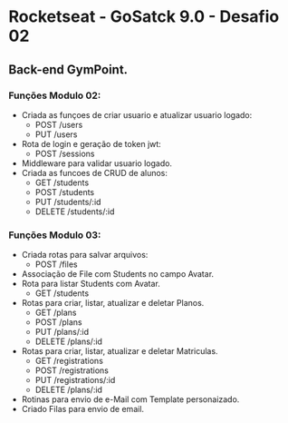 # Rocketseat - GoSatck 9.0 - Desafio 02

## Back-end GymPoint.

### Funções Modulo 02:
* Criada as funçoes de criar usuario e atualizar usuario logado:
  + POST /users
  + PUT /users
* Rota de login e geração de token jwt:
  + POST /sessions
* Middleware para validar usuario logado.
* Criada as funcoes de CRUD de alunos:
  + GET /students
  + POST /students
  + PUT /students/:id
  + DELETE /students/:id

### Funções Modulo 03:
* Criada rotas para salvar arquivos:
  + POST /files
* Associação de File com Students no campo Avatar.
* Rota para listar Students com Avatar.
  + GET /students
* Rotas para criar, listar, atualizar e deletar Planos.
  + GET /plans
  + POST /plans
  + PUT /plans/:id
  + DELETE /plans/:id
* Rotas para criar, listar, atualizar e deletar Matriculas.
  + GET /registrations
  + POST /registrations
  + PUT /registrations/:id
  + DELETE /plans/:id
* Rotinas para envio de e-Mail com Template personaizado.
* Criado Filas para envio de email.
